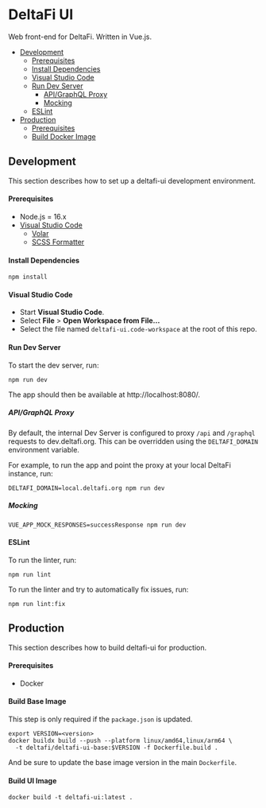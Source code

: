 # DeltaFi UI

Web front-end for DeltaFi. Written in Vue.js.

- [Development](#development)
  - [Prerequisites](#prerequisites)
  - [Install Dependencies](#install-dependencies)
  - [Visual Studio Code](#visual-studio-code)
  - [Run Dev Server](#run-dev-server)
    - [API/GraphQL Proxy](#apigraphql-proxy)
    - [Mocking](#mocking)
  - [ESLint](#eslint)
- [Production](#production)
  - [Prerequisites](#prerequisites-1)
  - [Build Docker Image](#build-docker-image)

## Development

This section describes how to set up a deltafi-ui development environment.

#### Prerequisites

- Node.js = 16.x
- [Visual Studio Code](https://code.visualstudio.com/)
  - [Volar](https://marketplace.visualstudio.com/items?itemName=johnsoncodehk.volar)
  - [SCSS Formatter](https://marketplace.visualstudio.com/items?itemName=sibiraj-s.vscode-scss-formatter)

#### Install Dependencies

    npm install

#### Visual Studio Code

- Start **Visual Studio Code**.
- Select **File** > **Open Workspace from File...**
- Select the file named `deltafi-ui.code-workspace` at the root of this repo.

#### Run Dev Server

To start the dev server, run:

    npm run dev

The app should then be available at http://localhost:8080/.

##### API/GraphQL Proxy

By default, the internal Dev Server is configured to proxy `/api` and `/graphql` requests to dev.deltafi.org. This can be overridden using the `DELTAFI_DOMAIN` environment variable.

For example, to run the app and point the proxy at your local DeltaFi instance, run:

    DELTAFI_DOMAIN=local.deltafi.org npm run dev

##### Mocking

    VUE_APP_MOCK_RESPONSES=successResponse npm run dev

#### ESLint

To run the linter, run:

    npm run lint

To run the linter and try to automatically fix issues, run:

    npm run lint:fix

## Production

This section describes how to build deltafi-ui for production.

#### Prerequisites

- Docker

#### Build Base Image

This step is only required if the `package.json` is updated.

    export VERSION=<version>
    docker buildx build --push --platform linux/amd64,linux/arm64 \
      -t deltafi/deltafi-ui-base:$VERSION -f Dockerfile.build .

And be sure to update the base image version in the main `Dockerfile`.

#### Build UI Image

    docker build -t deltafi-ui:latest .
